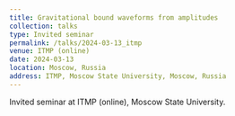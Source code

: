 ```yaml
---
title: Gravitational bound waveforms from amplitudes
collection: talks
type: Invited seminar
permalink: /talks/2024-03-13_itmp
venue: ITMP (online)
date: 2024-03-13
location: Moscow, Russia
address: ITMP, Moscow State University, Moscow, Russia
---
```


Invited seminar at ITMP (online), Moscow State University.
